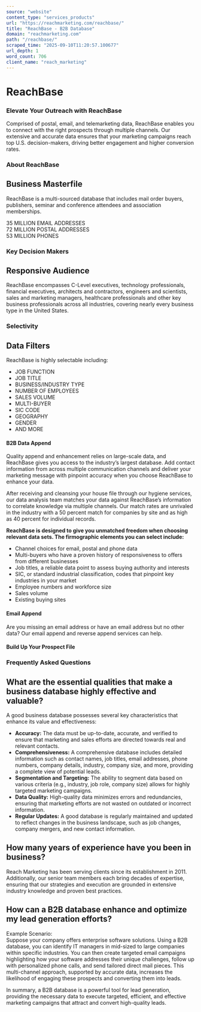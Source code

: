 ```yaml
---
source: "website"
content_type: "services_products"
url: "https://reachmarketing.com/reachbase/"
title: "ReachBase - B2B Database"
domain: "reachmarketing.com"
path: "/reachbase/"
scraped_time: "2025-09-10T11:20:57.100677"
url_depth: 1
word_count: 706
client_name: "reach_marketing"
---
```


# ReachBase

### Elevate Your Outreach with ReachBase

Comprised of postal, email, and telemarketing data, ReachBase enables you to connect with the right prospects through multiple channels. Our extensive and accurate data ensures that your marketing campaigns reach top U.S. decision-makers, driving better engagement and higher conversion rates.

### About ReachBase

## Business Masterfile

ReachBase is a multi-sourced database that includes mail order buyers, publishers, seminar and conference attendees and association memberships.

35 MILLION EMAIL ADDRESSES  
72 MILLION POSTAL ADDRESSES  
53 MILLION PHONES

### Key Decision Makers

## Responsive Audience

ReachBase encompasses C-Level executives, technology professionals, financial executives, architects and contractors, engineers and scientists, sales and marketing managers, healthcare professionals and other key business professionals across all industries, covering nearly every business type in the United States.

### Selectivity

## Data Filters

ReachBase is highly selectable including:

- JOB FUNCTION  
- JOB TITLE  
- BUSINESS/INDUSTRY TYPE  
- NUMBER OF EMPLOYEES  
- SALES VOLUME  
- MULTI-BUYER  
- SIC CODE  
- GEOGRAPHY  
- GENDER  
- AND MORE

#### B2B Data Append

Quality append and enhancement relies on large-scale data, and ReachBase gives you access to the industry’s largest database. Add contact information from across multiple communication channels and deliver your marketing message with pinpoint accuracy when you choose ReachBase to enhance your data.

After receiving and cleansing your house file through our hygiene services, our data analysis team matches your data against ReachBase’s information to correlate knowledge via multiple channels. Our match rates are unrivaled in the industry with a 50 percent match for companies by site and as high as 40 percent for individual records.

**ReachBase is designed to give you unmatched freedom when choosing relevant data sets. The firmographic elements you can select include:**

- Channel choices for email, postal and phone data  
- Multi-buyers who have a proven history of responsiveness to offers from different businesses  
- Job titles, a reliable data point to assess buying authority and interests  
- SIC, or standard industrial classification, codes that pinpoint key industries in your market  
- Employee numbers and workforce size  
- Sales volume  
- Existing buying sites

#### Email Append

Are you missing an email address or have an email address but no other data? Our email append and reverse append services can help.

#### Build Up Your Prospect File

### Frequently Asked Questions

## What are the essential qualities that make a business database highly effective and valuable?

A good business database possesses several key characteristics that enhance its value and effectiveness:

- **Accuracy:** The data must be up-to-date, accurate, and verified to ensure that marketing and sales efforts are directed towards real and relevant contacts.
- **Comprehensiveness:** A comprehensive database includes detailed information such as contact names, job titles, email addresses, phone numbers, company details, industry, company size, and more, providing a complete view of potential leads.
- **Segmentation and Targeting:** The ability to segment data based on various criteria (e.g., industry, job role, company size) allows for highly targeted marketing campaigns.
- **Data Quality:** High-quality data minimizes errors and redundancies, ensuring that marketing efforts are not wasted on outdated or incorrect information.
- **Regular Updates:** A good database is regularly maintained and updated to reflect changes in the business landscape, such as job changes, company mergers, and new contact information.

## How many years of experience have you been in business?

Reach Marketing has been serving clients since its establishment in 2011. Additionally, our senior team members each bring decades of expertise, ensuring that our strategies and execution are grounded in extensive industry knowledge and proven best practices.

## How can a B2B database enhance and optimize my lead generation efforts?

Example Scenario:  
Suppose your company offers enterprise software solutions. Using a B2B database, you can identify IT managers in mid-sized to large companies within specific industries. You can then create targeted email campaigns highlighting how your software addresses their unique challenges, follow up with personalized phone calls, and send tailored direct mail pieces. This multi-channel approach, supported by accurate data, increases the likelihood of engaging these prospects and converting them into leads.

In summary, a B2B database is a powerful tool for lead generation, providing the necessary data to execute targeted, efficient, and effective marketing campaigns that attract and convert high-quality leads.